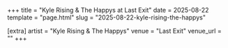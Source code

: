 +++
title = "Kyle Rising & The Happys at Last Exit"
date = 2025-08-22
template = "page.html"
slug = "2025-08-22-kyle-rising-the-happys"

[extra]
artist = "Kyle Rising & The Happys"
venue = "Last Exit"
venue_url = ""
+++
